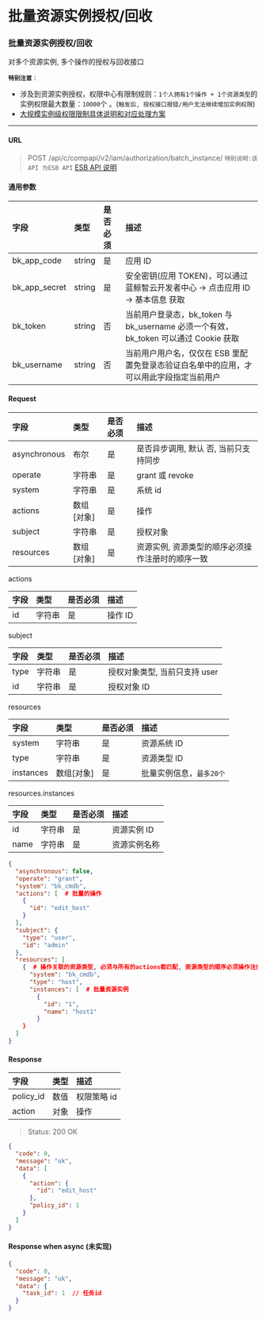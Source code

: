 # 批量资源实例授权/回收

### 批量资源实例授权/回收

对多个资源实例, 多个操作的授权与回收接口

**`特别注意`** : 
- 涉及到资源实例授权，权限中心有限制规则：`1个人拥有1个操作 + 1个资源类型`的实例权限最大数量：`10000`个 。(`触发后, 授权接口报错/用户无法继续增加实例权限`)
- [大规模实例级权限限制具体说明和对应处理方案](../../../Explanation/06-LargeScaleInstances.md)

-------

#### URL

> POST /api/c/compapi/v2/iam/authorization/batch_instance/
> `特别说明:该 API 为ESB API` [ESB API 说明](../01-Overview/01-BackendAPIvsESBAPI.md)

#### 通用参数

| 字段 |  类型 |是否必须  | 描述  |
|:---|:---|:---|:---|
|bk_app_code|string|是|应用 ID|
|bk_app_secret|string|是|安全密钥(应用 TOKEN)，可以通过 蓝鲸智云开发者中心 -> 点击应用 ID -> 基本信息 获取|
|bk_token|string|否|当前用户登录态，bk_token 与 bk_username 必须一个有效，bk_token 可以通过 Cookie 获取|
|bk_username|string|否|当前用户用户名，仅仅在 ESB 里配置免登录态验证白名单中的应用，才可以用此字段指定当前用户|

#### Request

| 字段 |  类型 |是否必须  | 描述  |
|:---|:---|:---|:---|
| asynchronous |  布尔  | 是   | 是否异步调用, 默认 否, 当前只支持同步 |
| operate |  字符串   | 是   | grant 或 revoke |
| system |  字符串  | 是   | 系统 id |
| actions |  数组[对象]   | 是   | 操作 |
| subject |  字符串   | 是   | 授权对象 |
| resources |  数组[对象]   | 是   | 资源实例, 资源类型的顺序必须操作注册时的顺序一致 |

actions

| 字段 |  类型 |是否必须  | 描述  |
|:---|:---|:---|:---|
| id    |  字符串  | 是   | 操作 ID |

subject

| 字段 |  类型 |是否必须  | 描述  |
|:---|:---|:---|:---|
| type    |  字符串  | 是   | 授权对象类型, 当前只支持 user |
| id    |  字符串  | 是   | 授权对象 ID |

resources

| 字段 |  类型 |是否必须  | 描述  |
|:---|:---|:---|:---|
| system |  字符串  | 是   | 资源系统 ID |
| type |  字符串  | 是   | 资源类型 ID |
| instances | 数组[对象] | 是 | 批量实例信息，`最多20个`  |

resources.instances

| 字段 |  类型 |是否必须  | 描述  |
|:---|:---|:---|:---|
| id | 字符串 | 是 | 资源实例 ID |
| name | 字符串 | 是 | 资源实例名称 |

```json
{
  "asynchronous": false,
  "operate": "grant",
  "system": "bk_cmdb",
  "actions": [  # 批量的操作
    {
      "id": "edit_host"
    }
  ],
  "subject": {
    "type": "user",
    "id": "admin"
  },
  "resources": [
    {  # 操作关联的资源类型, 必须与所有的actions都匹配, 资源类型的顺序必须操作注册时的顺序一致
      "system": "bk_cmdb",
      "type": "host",
      "instances": [  # 批量资源实例
        {
          "id": "1",
          "name": "host1"
        }
    }
  ]
}
```

#### Response

| 字段 | 类型 | 描述 |
|:---|:---|:---|
| policy_id   | 数值     | 权限策略 id |
| action   | 对象     | 操作 |

> Status: 200 OK

```json
{
  "code": 0,
  "message": "ok",
  "data": [
    {
      "action": {
        "id": "edit_host"
      },
      "policy_id": 1
    }
  ]
}
```

#### Response when async (未实现)

```json
{
  "code": 0,
  "message": "ok",
  "data": {
    "task_id": 1  // 任务id
  }
}
```
